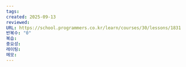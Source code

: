 ```yaml
---
tags:
created: 2025-09-13
reviewed:
URL: https://school.programmers.co.kr/learn/courses/30/lessons/1831
반복수: "0"
복습:
중요성:
레이팅:
메모:
---
```

